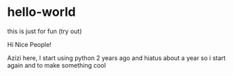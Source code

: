 # hello-world
this is just for fun (try out)

Hi Nice People!

Azizi here, I start using python 2 years ago and hiatus about a year
so i start again and to make something cool
